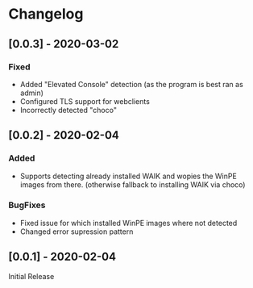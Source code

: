 # Changelog

## [0.0.3] - 2020-03-02
### Fixed
 - Added "Elevated Console" detection (as the program is best ran as admin)
 - Configured TLS support for webclients
 - Incorrectly detected "choco"

## [0.0.2] - 2020-02-04
### Added
 - Supports detecting already installed WAIK and wopies the WinPE images from there. (otherwise fallback to installing WAIK via choco)

### BugFixes
 - Fixed issue for which installed WinPE images where not detected
 - Changed error supression pattern

## [0.0.1] - 2020-02-04
Initial Release